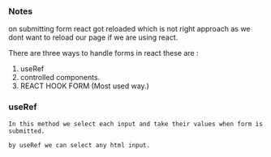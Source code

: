 ### Notes

on submitting form react got reloaded which is not right approach as we dont want to reload our page if we are using react.

There are three ways to handle forms in react these are : 

1. useRef
2. controlled components.
3. REACT HOOK FORM (Most used way.)


### useRef 

```
In this method we select each input and take their values when form is submitted.

by useRef we can select any html input.



```